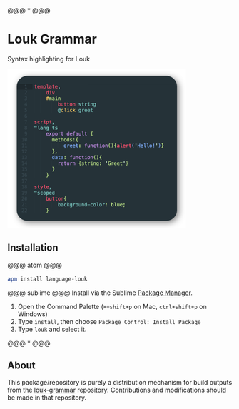 @@@ * @@@
# Louk Grammar
Syntax highlighting for Louk

<img width="400" src="assets/preview.png" alt="Syntax highlighting example" />

## Installation
@@@ atom @@@
```sh
apm install language-louk
```

@@@ sublime @@@
Install via the Sublime [Package Manager](https://sublime.wbond.net/installation).
1. Open the Command Palette (`⌘+shift+p` on Mac, `ctrl+shift+p` on Windows)
2. Type `install`, then choose `Package Control: Install Package`
3. Type `louk` and select it.

@@@ * @@@
## About
This package/repository is purely a distribution mechanism for build outputs from the [louk-grammar](https://github.com/agorischek/louk-grammar) repository. Contributions and modifications should be made in that repository.

